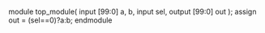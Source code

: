 
module top_module( 
    input [99:0] a, b,
    input sel,
    output [99:0] out );
    assign out = (sel==0)?a:b; 
endmodule


